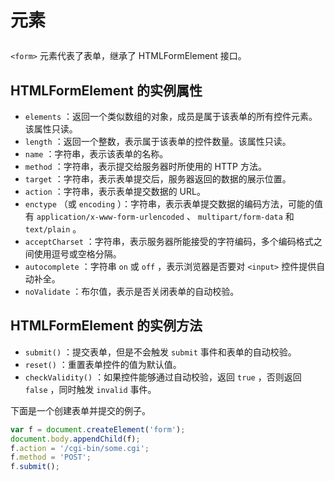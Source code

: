 # <form> 元素

 `<form>` 元素代表了表单，继承了 HTMLFormElement 接口。

## HTMLFormElement 的实例属性

-  `elements` ：返回一个类似数组的对象，成员是属于该表单的所有控件元素。该属性只读。
-  `length` ：返回一个整数，表示属于该表单的控件数量。该属性只读。
-  `name` ：字符串，表示该表单的名称。
-  `method` ：字符串，表示提交给服务器时所使用的 HTTP 方法。
-  `target` ：字符串，表示表单提交后，服务器返回的数据的展示位置。
-  `action` ：字符串，表示表单提交数据的 URL。
-  `enctype` （或 `encoding` ）：字符串，表示表单提交数据的编码方法，可能的值有 `application/x-www-form-urlencoded` 、 `multipart/form-data` 和 `text/plain` 。
-  `acceptCharset` ：字符串，表示服务器所能接受的字符编码，多个编码格式之间使用逗号或空格分隔。
-  `autocomplete` ：字符串 `on` 或 `off` ，表示浏览器是否要对 `<input>` 控件提供自动补全。
-  `noValidate` ：布尔值，表示是否关闭表单的自动校验。

## HTMLFormElement 的实例方法

-  `submit()` ：提交表单，但是不会触发 `submit` 事件和表单的自动校验。
-  `reset()` ：重置表单控件的值为默认值。
-  `checkValidity()` ：如果控件能够通过自动校验，返回 `true` ，否则返回 `false` ，同时触发 `invalid` 事件。

下面是一个创建表单并提交的例子。

```js
var f = document.createElement('form');
document.body.appendChild(f);
f.action = '/cgi-bin/some.cgi';
f.method = 'POST';
f.submit();
```
